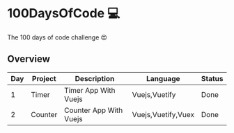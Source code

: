 # 100DaysOfCode 💻

The 100 days of code challenge 😍

## Overview

| Day | Project                      | Description                                                      | Language                    | Status |
|-----|------------------------------|------------------------------------------------------------------|-----------------------------|--------|
| 1   | Timer                        | Timer App With Vuejs                                             | Vuejs,Vuetify               | Done   |
| 2   | Counter                      | Counter App With Vuejs                                           | Vuejs,Vuetify,Vuex          | Done   |

